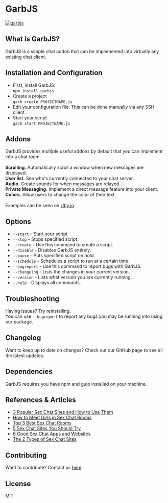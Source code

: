 # GarbJS
<a href="https://www.npmjs.com/package/garbjs"><img src="http://i.imgur.com/gmwheKO.png" alt="garbjs"/></a>
<h2>What is GarbJS?</h2>
GarbJS is a simple chat addon that can be implemented into virtually any existing chat client.
<h2>Installation and Configuration</h2>
<ul><li>First, install GarbJS:<br>
<code>npm install garbjs</code></li>
<li>Create a project<br>
<code>garb create PROJECTNAME.js</code></li>
<li>Edit your configuration file. This can be done manually via any SSH client.</li>
<li>Start your script<br>
<code>garb start PROJECTNAME.js</code></li>
</ul>

<h2>Addons</h2>
GarbJS provides multiple useful addons by default that you can implement into a chat room.
<br><br>
<b>Scrolling.</b> Automatically scroll a window when new messages are displayed.
<br>
<b>User list.</b> See who's currently connected to your chat server.
<br>
<b>Audio.</b> Create sounds for when messages are relayed.
<br>
<b>Private Messaging.</b> Implement a direct message feature into your client.
<br>
<b>Colors.</b> Allow users to change the color of their text.
<br><br>
Examples can be seen on <a href="https://uby.io">Uby.io</a>.

<h2>Options</h2>
<ul><li><code>--start</code> - Start your script.</li>
<li><code>--stop</code> - Stops specified script.</li>
<li><code>--create</code> - Use this command to create a script.</li>
<li><code>--disable</code> - Disables GarbJS entirely.</li>
<li><code>--pause</code> - Puts specified script on hold.</li>
<li><code>--schedule</code> - Schedules a script to run at a certain time.</li>
<li><code>--bugreport</code> - Use this command to report bugs with GarbJS.</li>
<li><code>--changelog</code> - Lists the changes in your current version.</li>
<li><code>--version</code> - Lists what version you are currently running.</li>
<li><code>--help</code> - Displays all commands.</li>
</ul>


<h2>Troubleshooting</h2>
Having issues? Try reinstalling.<br>
You can use <code>--bugreport</code> to report any bugs you may be running into using our package.

<h2>Changelog</h2>
Want to keep up to date on changes? Check out our GitHub page to see all the latest updates.

<h2>Dependencies</h2>
GarbJS requires you have npm and gulp installed on your machine.

<h2>References &amp; Articles</h2>
<ul>
<li><a href="https://whoagirls.com/3-popular-sex-chat-sites/">3 Popular Sex Chat Sites and How to Use Them</a></li>
<li><a href="https://whoagirls.com/meet-girls-in-sex-chat-rooms/">How to Meet Girls in Sex Chat Rooms</a></li>
<li><a href="https://iheartguys.com/blog/top-3-best-sex-chat-rooms/">Top 3 Best Sex Chat Rooms</a></li>
<li><a href="https://iheartguys.com/blog/5-sex-chat-sites-you-should-try/">5 Sex Chat Sites You Should Try</a></li>
<li><a href="https://uby.io/6-good-sex-chat-apps-and-websites/">6 Good Sex Chat Apps and Websites</a></li>
<li><a href="https://uby.io/the-2-types-of-sex-chat-sites/">The 2 Types of Sex Chat Sites</a></li></ul>

<h2>Contributing</h2>
Want to contribute? Contact us <a href="https://uby.io/contact/">here</a>.

<h2>License</h2>
MIT
